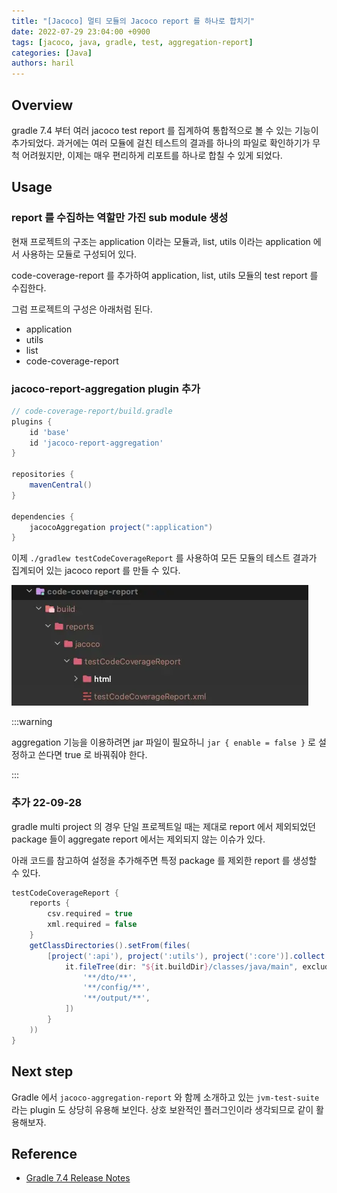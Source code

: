 ```yaml
---
title: "[Jacoco] 멀티 모듈의 Jacoco report 를 하나로 합치기"
date: 2022-07-29 23:04:00 +0900
tags: [jacoco, java, gradle, test, aggregation-report]
categories: [Java]
authors: haril
---
```


## Overview

gradle 7.4 부터 여러 jacoco test report 를 집계하여 통합적으로 볼 수 있는 기능이 추가되었다. 과거에는 여러 모듈에 걸친 테스트의 결과를 하나의 파일로 확인하기가 무척 어려웠지만, 이제는 매우 편리하게 리포트를 하나로 합칠 수 있게 되었다.

<!-- truncate -->

## Usage

### report 를 수집하는 역할만 가진 sub module 생성

현재 프로젝트의 구조는 application 이라는 모듈과, list, utils 이라는 application 에서 사용하는 모듈로 구성되어 있다.

code-coverage-report 를 추가하여 application, list, utils 모듈의 test report 를 수집한다.

그럼 프로젝트의 구성은 아래처럼 된다.

- application
- utils
- list
- code-coverage-report

### jacoco-report-aggregation plugin 추가

```gradle
// code-coverage-report/build.gradle
plugins {
    id 'base'
    id 'jacoco-report-aggregation'
}

repositories {
    mavenCentral()
}

dependencies {
    jacocoAggregation project(":application")
}
```

이제 `./gradlew testCodeCoverageReport` 를 사용하여 모든 모듈의 테스트 결과가 집계되어 있는 jacoco report 를 만들 수 있다.

![jacoco-directory](./jacoco-aggregation-directory.webp)

:::warning

aggregation 기능을 이용하려면 jar 파일이 필요하니 `jar { enable = false }` 로 설정하고 쓴다면 true 로 바꿔줘야 한다.

:::

### 추가 22-09-28

gradle multi project 의 경우 단일 프로젝트일 때는 제대로 report 에서 제외되었던 package 들이 aggregate report 에서는 제외되지 않는 이슈가 있다.

아래 코드를 참고하여 설정을 추가해주면 특정 package 를 제외한 report 를 생성할 수 있다.

```gradle
testCodeCoverageReport {
    reports {
        csv.required = true
        xml.required = false
    }
    getClassDirectories().setFrom(files(
        [project(':api'), project(':utils'), project(':core')].collect {
            it.fileTree(dir: "${it.buildDir}/classes/java/main", exclude: [
                '**/dto/**',
                '**/config/**',
                '**/output/**',
            ])
        }
    ))
}
```

## Next step

Gradle 에서 `jacoco-aggregation-report` 와 함께 소개하고 있는 `jvm-test-suite` 라는 plugin 도 상당히 유용해 보인다. 상호 보완적인 플러그인이라 생각되므로 같이 활용해보자.

## Reference

- [Gradle 7.4 Release Notes](https://docs.gradle.org/7.4/release-notes.html)
